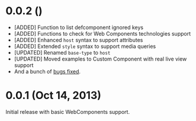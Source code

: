 # 0.0.2 ()

* [ADDED] Function to list defcomponent ignored keys []()
* [ADDED] Functions to check for Web Components technologies support []()
* [ADDED] Enhanced `host` syntax to support attributes []()
* [ADDED] Extended `style` syntax to support media queries []()
* [UPDATED] Renamed `base-type` to `host`
* [UPDATED] Moved examples to Custom Component with real live view support
* And a bunch of [bugs fixed](https://github.com/jeluard/lucuma/issues?labels=bug&milestone=1&page=1&state=closed).


# 0.0.1 (Oct 14, 2013)

Initial release with basic WebComponents support.
